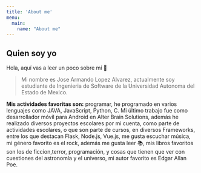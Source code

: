 ```yaml
---
title: 'About me'
menu:
  main:
    name: "About me"
---
```


## Quien soy yo

Hola, aquí vas a leer un poco sobre mí 🤩

> Mi nombre es Jose Armando Lopez Alvarez, actualmente soy estudiante de Ingenieria de Software de la Universidad Autonoma del Estado de Mexico.

**Mis actividades favoritas son:** programar, he programado en varios lenguajes como JAVA, JavaScript, Python, C. Mi último trabajo fue como desarrollador móvil para Android en Alter Brain Solutions, además he realizado diversos proyectos escolares por mi cuenta, como parte de actividades escolares, o que son parte de cursos, en diversos Frameworks, entre los que destacan Flask, Node.js, Vue.js, me gusta escuchar música, mi género favorito es el rock, además me gusta leer 📚, mis libros favoritos son los de ficcion,terror, programación, y cosas que tienen que ver con cuestiones del astronomía y el universo, mi autor favorito es Edgar Allan Poe. 

